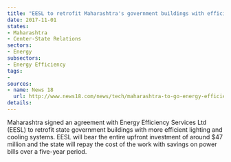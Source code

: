 ```yaml
---
title: "EESL to retrofit Maharashtra's government buildings with efficient lighting and cooling systems"
date: 2017-11-01
states:
- Maharashtra
- Center-State Relations
sectors:
- Energy
subsectors:
- Energy Efficiency
tags:
- 
sources:
- name: News 18
  url: http://www.news18.com/news/tech/maharashtra-to-go-energy-efficient-with-proposal-for-3000-government-buildings-1555601.html
details:
---
```


Maharashtra signed an agreement with Energy Efficiency Services Ltd (EESL) to retrofit state government buildings with more efficient lighting and cooling systems. EESL will bear the entire upfront investment of around $47 million and the state will repay the cost of the work with savings on power bills over a five-year period. 
